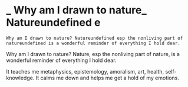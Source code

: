 # _      Why am I drawn to nature_ Natureundefined e

```other
Why am I drawn to nature? Natureundefined esp the nonliving part of natureundefined is a wonderful reminder of everything I hold dear.
```

Why am I drawn to nature? Nature, esp the nonliving part of nature, is a wonderful reminder of everything I hold dear.

It teaches me metaphysics, epistemology, amoralism, art, health, self-knowledge. It calms me down and helps me get a hold of my emotions.

